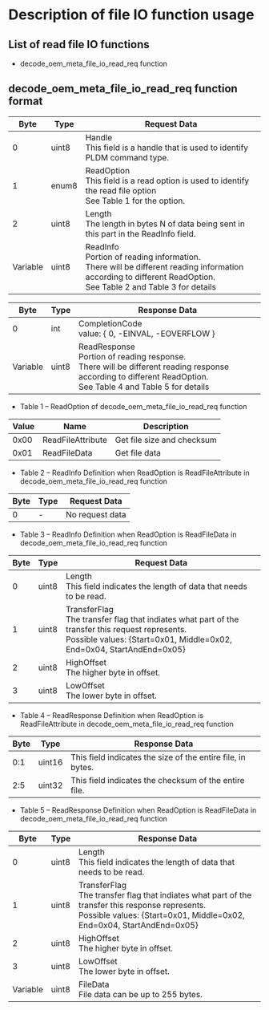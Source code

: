 # Description of file IO function usage

## List of read file IO functions

- decode_oem_meta_file_io_read_req function

## decode_oem_meta_file_io_read_req function format

| Byte     | Type  | Request Data                                                                                                                                                               |
| -------- | ----- | -------------------------------------------------------------------------------------------------------------------------------------------------------------------------- |
| 0        | uint8 | Handle <br> This field is a handle that is used to identify PLDM command type.                                                                                             |
| 1        | enum8 | ReadOption <br> This field is a read option is used to identify the read file option <br> See Table 1 for the option.                                                      |
| 2        | uint8 | Length <br> The length in bytes N of data being sent in this part in the ReadInfo field.                                                                                   |
| Variable | uint8 | ReadInfo <br> Portion of reading information. <br> There will be different reading information according to different ReadOption. <br> See Table 2 and Table 3 for details |

| Byte     | Type  | Response Data                                                                                                                                                            |
| -------- | ----- | ------------------------------------------------------------------------------------------------------------------------------------------------------------------------ |
| 0        | int   | CompletionCode <br> value: { 0, -EINVAL, -EOVERFLOW }                                                                                                                    |
| Variable | uint8 | ReadResponse <br> Portion of reading response. <br> There will be different reading response according to different ReadOption. <br> See Table 4 and Table 5 for details |

- Table 1 – ReadOption of decode_oem_meta_file_io_read_req function

| Value | Name              | Description                |
| ----- | ----------------- | -------------------------- |
| 0x00  | ReadFileAttribute | Get file size and checksum |
| 0x01  | ReadFileData      | Get file data              |

- Table 2 – ReadInfo Definition when ReadOption is ReadFileAttribute in
  decode_oem_meta_file_io_read_req function

| Byte | Type | Request Data    |
| ---- | ---- | --------------- |
| 0    | -    | No request data |

- Table 3 – ReadInfo Definition when ReadOption is ReadFileData in
  decode_oem_meta_file_io_read_req function

| Byte | Type  | Request Data                                                                                                                                                                     |
| ---- | ----- | -------------------------------------------------------------------------------------------------------------------------------------------------------------------------------- |
| 0    | uint8 | Length <br> This field indicates the length of data that needs to be read.                                                                                                       |
| 1    | uint8 | TransferFlag <br> The transfer flag that indiates what part of the transfer this request represents. <br> Possible values: {Start=0x01, Middle=0x02, End=0x04, StartAndEnd=0x05} |
| 2    | uint8 | HighOffset <br> The higher byte in offset.                                                                                                                                       |
| 3    | uint8 | LowOffset <br> The lower byte in offset.                                                                                                                                         |

- Table 4 – ReadResponse Definition when ReadOption is ReadFileAttribute in
  decode_oem_meta_file_io_read_req function

| Byte | Type   | Response Data                                               |
| ---- | ------ | ----------------------------------------------------------- |
| 0:1  | uint16 | This field indicates the size of the entire file, in bytes. |
| 2:5  | uint32 | This field indicates the checksum of the entire file.       |

- Table 5 – ReadResponse Definition when ReadOption is ReadFileData in
  decode_oem_meta_file_io_read_req function

| Byte     | Type  | Response Data                                                                                                                                                                     |
| -------- | ----- | --------------------------------------------------------------------------------------------------------------------------------------------------------------------------------- |
| 0        | uint8 | Length <br> This field indicates the length of data that needs to be read.                                                                                                        |
| 1        | uint8 | TransferFlag <br> The transfer flag that indiates what part of the transfer this response represents. <br> Possible values: {Start=0x01, Middle=0x02, End=0x04, StartAndEnd=0x05} |
| 2        | uint8 | HighOffset <br> The higher byte in offset.                                                                                                                                        |
| 3        | uint8 | LowOffset <br> The lower byte in offset.                                                                                                                                          |
| Variable | uint8 | FileData <br> File data can be up to 255 bytes.                                                                                                                                   |
